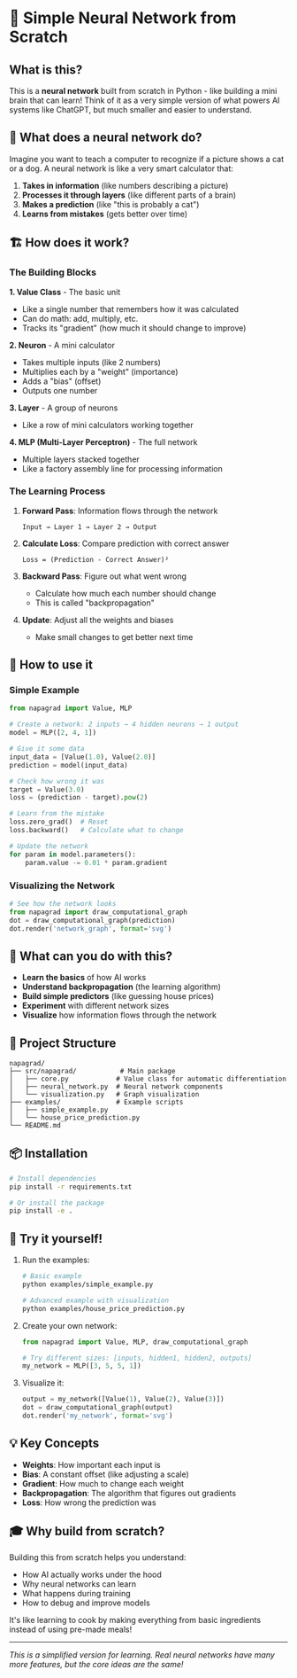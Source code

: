 # 🧠 Simple Neural Network from Scratch

## What is this?

This is a **neural network** built from scratch in Python - like building a mini brain that can learn! Think of it as a very simple version of what powers AI systems like ChatGPT, but much smaller and easier to understand.

## 🤔 What does a neural network do?

Imagine you want to teach a computer to recognize if a picture shows a cat or a dog. A neural network is like a very smart calculator that:

1. **Takes in information** (like numbers describing a picture)
2. **Processes it through layers** (like different parts of a brain)
3. **Makes a prediction** (like "this is probably a cat")
4. **Learns from mistakes** (gets better over time)

## 🏗️ How does it work?

### The Building Blocks

**1. Value Class** - The basic unit
- Like a single number that remembers how it was calculated
- Can do math: add, multiply, etc.
- Tracks its "gradient" (how much it should change to improve)

**2. Neuron** - A mini calculator
- Takes multiple inputs (like 2 numbers)
- Multiplies each by a "weight" (importance)
- Adds a "bias" (offset)
- Outputs one number

**3. Layer** - A group of neurons
- Like a row of mini calculators working together

**4. MLP (Multi-Layer Perceptron)** - The full network
- Multiple layers stacked together
- Like a factory assembly line for processing information

### The Learning Process

1. **Forward Pass**: Information flows through the network
   ```
   Input → Layer 1 → Layer 2 → Output
   ```

2. **Calculate Loss**: Compare prediction with correct answer
   ```
   Loss = (Prediction - Correct Answer)²
   ```

3. **Backward Pass**: Figure out what went wrong
   - Calculate how much each number should change
   - This is called "backpropagation"

4. **Update**: Adjust all the weights and biases
   - Make small changes to get better next time

## 🚀 How to use it

### Simple Example
```python
from napagrad import Value, MLP

# Create a network: 2 inputs → 4 hidden neurons → 1 output
model = MLP([2, 4, 1])

# Give it some data
input_data = [Value(1.0), Value(2.0)]
prediction = model(input_data)

# Check how wrong it was
target = Value(3.0)
loss = (prediction - target).pow(2)

# Learn from the mistake
loss.zero_grad()  # Reset
loss.backward()   # Calculate what to change

# Update the network
for param in model.parameters():
    param.value -= 0.01 * param.gradient
```

### Visualizing the Network
```python
# See how the network looks
from napagrad import draw_computational_graph
dot = draw_computational_graph(prediction)
dot.render('network_graph', format='svg')
```

## 🎯 What can you do with this?

- **Learn the basics** of how AI works
- **Understand backpropagation** (the learning algorithm)
- **Build simple predictors** (like guessing house prices)
- **Experiment** with different network sizes
- **Visualize** how information flows through the network

## 📁 Project Structure

```
napagrad/
├── src/napagrad/           # Main package
│   ├── core.py            # Value class for automatic differentiation
│   ├── neural_network.py  # Neural network components
│   └── visualization.py   # Graph visualization
├── examples/              # Example scripts
│   ├── simple_example.py
│   └── house_price_prediction.py
└── README.md
```

## 📦 Installation

```bash
# Install dependencies
pip install -r requirements.txt

# Or install the package
pip install -e .
```

## 🧪 Try it yourself!

1. Run the examples:
   ```bash
   # Basic example
   python examples/simple_example.py
   
   # Advanced example with visualization
   python examples/house_price_prediction.py
   ```

2. Create your own network:
   ```python
   from napagrad import Value, MLP, draw_computational_graph
   
   # Try different sizes: [inputs, hidden1, hidden2, outputs]
   my_network = MLP([3, 5, 5, 1])
   ```

3. Visualize it:
   ```python
   output = my_network([Value(1), Value(2), Value(3)])
   dot = draw_computational_graph(output)
   dot.render('my_network', format='svg')
   ```

## 💡 Key Concepts

- **Weights**: How important each input is
- **Bias**: A constant offset (like adjusting a scale)
- **Gradient**: How much to change each weight
- **Backpropagation**: The algorithm that figures out gradients
- **Loss**: How wrong the prediction was

## 🎓 Why build from scratch?

Building this from scratch helps you understand:
- How AI actually works under the hood
- Why neural networks can learn
- What happens during training
- How to debug and improve models

It's like learning to cook by making everything from basic ingredients instead of using pre-made meals!

---

*This is a simplified version for learning. Real neural networks have many more features, but the core ideas are the same!*
